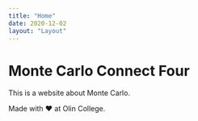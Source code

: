 ```yaml
---
title: "Home"
date: 2020-12-02
layout: "Layout"
---
```


# Monte Carlo Connect Four

This is a website about Monte Carlo.


Made with ❤️ at Olin College.